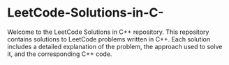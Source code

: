 # LeetCode-Solutions-in-C-
Welcome to the LeetCode Solutions in C++ repository. This repository contains solutions to LeetCode problems written in C++.  Each solution includes a detailed explanation of the problem, the approach used to solve it, and the corresponding C++ code.
